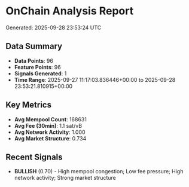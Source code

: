 # OnChain Analysis Report
Generated: 2025-09-28 23:53:24 UTC

## Data Summary
- **Data Points**: 96
- **Feature Points**: 96
- **Signals Generated**: 1
- **Time Range**: 2025-09-27 11:17:03.836446+00:00 to 2025-09-28 23:53:21.810915+00:00

## Key Metrics
- **Avg Mempool Count**: 168631
- **Avg Fee (30min)**: 1.1 sat/vB
- **Avg Network Activity**: 1.000
- **Avg Market Structure**: 0.734

## Recent Signals
- **BULLISH** (0.70) - High mempool congestion; Low fee pressure; High network activity; Strong market structure
